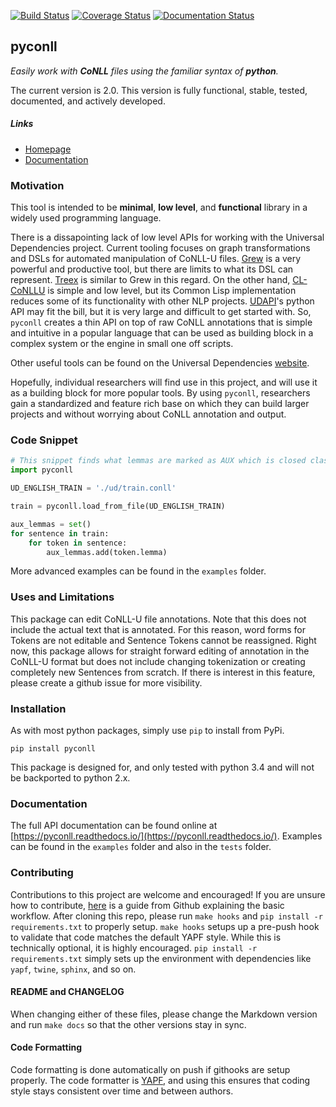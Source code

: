 [![Build Status](https://travis-ci.org/pyconll/pyconll.svg?branch=master)](https://travis-ci.org/pyconll/pyconll)
[![Coverage Status](https://coveralls.io/repos/github/pyconll/pyconll/badge.svg?branch=master)](https://coveralls.io/github/pyconll/pyconll?branch=master)
[![Documentation Status](https://readthedocs.org/projects/pyconll/badge/?version=latest)](https://pyconll.readthedocs.io/en/latest/?badge=latest)

## pyconll

*Easily work with **CoNLL** files using the familiar syntax of **python**.*

The current version is 2.0. This version is fully functional, stable, tested, documented, and actively developed.

##### Links
- [Homepage](https://pyconll.github.io)
- [Documentation](https://pyconll.readthedocs.io/)


### Motivation

This tool is intended to be **minimal**, **low level**, and **functional** library in a widely used programming language.

There is a dissapointing lack of low level APIs for working with the  Universal Dependencies project. Current tooling focuses on graph transformations and DSLs for automated manipulation of CoNLL-U files. [Grew](http://grew.fr/) is a very powerful and productive tool, but there are limits to what its DSL can represent. [Treex](http://ufal.mff.cuni.cz/treex) is similar to Grew in this regard. On the other hand, [CL-CoNLLU](https://github.com/own-pt/cl-conllu/) is simple and low level, but its Common Lisp implementation reduces some of its functionality with other NLP projects. [UDAPI](http://udapi.github.io/)'s python API may fit the bill, but it is very large and difficult to get started with. So, `pyconll` creates a thin API on top of raw CoNLL annotations that is simple and intuitive in a popular language that can be used as building block in a complex system or the engine in small one off scripts.

Other useful tools can be found on the Universal Dependencies [website](https://universaldependencies.org/tools.html).

Hopefully, individual researchers will find use in this project, and will use it as a building block for more popular tools. By using `pyconll`, researchers gain a standardized and feature rich base on which they can build larger projects and without worrying about CoNLL annotation and output.


### Code Snippet

```python
# This snippet finds what lemmas are marked as AUX which is closed class in UD
import pyconll

UD_ENGLISH_TRAIN = './ud/train.conll'

train = pyconll.load_from_file(UD_ENGLISH_TRAIN)

aux_lemmas = set()
for sentence in train:
    for token in sentence:
        aux_lemmas.add(token.lemma)
```

More advanced examples can be found in the `examples` folder.


### Uses and Limitations

This package can edit CoNLL-U file annotations. Note that this does not include the actual text that is annotated. For this reason, word forms for Tokens are not editable and Sentence Tokens cannot be reassigned. Right now, this package allows for straight forward editing of annotation in the CoNLL-U format but does not include changing tokenization or creating completely new Sentences from scratch. If there is interest in this feature, please create a github issue for more visibility.


### Installation

As with most python packages, simply use `pip` to install from PyPi.

```
pip install pyconll
```

This package is designed for, and only tested with python 3.4 and will not be backported to python 2.x.


### Documentation

The full API documentation can be found online at [https://pyconll.readthedocs.io/](https://pyconll.readthedocs.io/). Examples can be found in the `examples` folder and also in the ``tests`` folder.


### Contributing

Contributions to this project are welcome and encouraged! If you are unsure how to contribute, [here](https://help.github.com/en/articles/creating-a-pull-request-from-a-fork) is a guide from Github explaining the basic workflow. After cloning this repo, please run `make hooks` and `pip install -r requirements.txt` to properly setup. `make hooks` setups up a pre-push hook to validate that code matches the default YAPF style. While this is technically optional, it is highly encouraged. `pip install -r requirements.txt` simply sets up the environment with dependencies like `yapf`, `twine`, `sphinx`, and so on.


#### README and CHANGELOG

When changing either of these files, please change the Markdown version and run ``make docs`` so that the other versions stay in sync.


#### Code Formatting

Code formatting is done automatically on push if githooks are setup properly. The code formatter is [YAPF](https://github.com/google/yapf), and using this ensures that coding style stays consistent over time and between authors.
